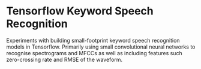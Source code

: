 # Tensorflow Keyword Speech Recognition

Experiments with building small-footprint keyword speech recognition models in Tensorflow. Primarily using small convolutional neural networks to recognise spectrograms and MFCCs as well as including features such zero-crossing rate and RMSE of the waveform.